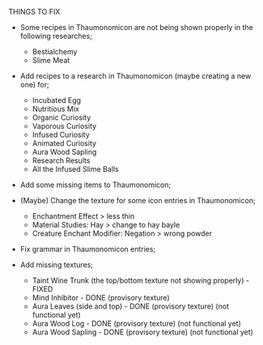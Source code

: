 THINGS TO FIX

* Some recipes in Thaumonomicon are not being shown properly in the following researches;
  - Bestialchemy
  - Slime Meat

* Add recipes to a research in Thaumonomicon (maybe creating a new one) for;
  - Incubated Egg
  - Nutritious Mix
  - Organic Curiosity
  - Vaporous Curiosity
  - Infused Curiosity
  - Animated Curiosity
  - Aura Wood Sapling
  - Research Results
  - All the Infused Slime Balls

* Add some missing items to Thaumonomicon;

* (Maybe) Change the texture for some icon entries in Thaumonomicon;
  - Enchantment Effect > less thin
  - Material Studies: Hay > change to hay bayle
  - Creature Enchant Modifier: Negation > wrong powder

* Fix grammar in Thaumonomicon entries;

* Add missing textures;
  - Taint Wine Trunk (the top/bottom texture not showing properly) - FIXED
  - Mind Inhibitor - DONE (provisory texture)
  - Aura Leaves (side and top) - DONE (provisory texture) (not functional yet)
  - Aura Wood Log - DONE (provisory texture) (not functional yet)
  - Aura Wood Sapling - DONE (provisory texture) (not functional yet)
